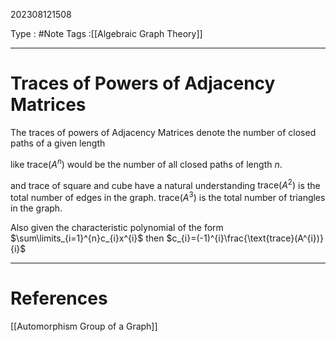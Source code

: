 202308121508

Type : #Note
Tags :[[Algebraic Graph Theory]]

---
# Traces of Powers of Adjacency Matrices
The traces of powers of Adjacency Matrices denote the number of closed paths of a given length

like $\text{trace}(A^{n})$ would be the number of all closed paths of length $n$.

and trace of square and cube have a natural understanding 
$\text{trace}(A^{2})$ is the total number of edges in the graph.
$\text{trace}(A^{3})$ is the total number of triangles in the graph.

Also given the characteristic polynomial of the form $\sum\limits_{i=1}^{n}c_{i}x^{i}$ 
then $c_{i}=(-1)^{i}\frac{\text{trace}(A^{i})}{i}$ 

---
# References
[[Automorphism Group of a Graph]]